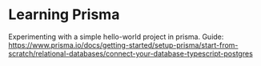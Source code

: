 # Learning Prisma
Experimenting with a simple hello-world project in prisma.
Guide: https://www.prisma.io/docs/getting-started/setup-prisma/start-from-scratch/relational-databases/connect-your-database-typescript-postgres


